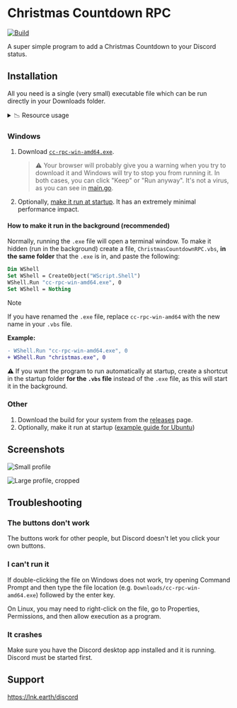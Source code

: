 # Christmas Countdown RPC

<!-- [![Build](https://github.com/christmas-countdown/rpc/actions/workflows/compile.yml/badge.svg)](https://github.com/christmas-countdown/rpc/actions/workflows/compile.yml) -->
[![Build](https://img.shields.io/github/actions/workflow/status/christmas-countdown/rpc/compile.yml?branch=main&style=flat-square)](https://github.com/christmas-countdown/rpc/actions/workflows/compile.yml)

A super simple program to add a Christmas Countdown to your Discord status.

## Installation

All you need is a single (very small) executable file which can be run directly in your Downloads folder.

<details>
	<summary>📉 Resource usage</summary>

Here it is using just 0.7MB (0.0007GB):
![](https://static.eartharoid.me/k/22/06/30153654.png)
</details>

### Windows

1. Download [`cc-rpc-win-amd64.exe`](https://github.com/christmas-countdown/rpc/releases/download/continuous/cc-rpc-win-amd64.exe).
   > ⚠️ Your browser will probably give you a warning when you try to download it and Windows will try to stop you from running it. In both cases, you can click "Keep" or "Run anyway". It's not a virus, as you can see in [main.go](https://github.com/christmas-countdown/rpc/blob/main/main.go).
2. Optionally, [make it run at startup](https://support.microsoft.com/en-us/windows/add-an-app-to-run-automatically-at-startup-in-windows-10-150da165-dcd9-7230-517b-cf3c295d89dd). It has an extremely minimal performance impact.

#### How to make it run in the background (recommended)

Normally, running the `.exe` file will open a terminal window.
To make it hidden (run in the background) create a file, `ChristmasCountdownRPC.vbs`, **in the same folder** that the `.exe` is in, and paste the following:
```vb
Dim WShell
Set WShell = CreateObject("WScript.Shell")
WShell.Run "cc-rpc-win-amd64.exe", 0
Set WShell = Nothing
```

> [!NOTE]
> 
> If you have renamed the `.exe` file, replace `cc-rpc-win-amd64` with the new name in your `.vbs` file.
> 
> **Example:**
> 
> ```diff
> - WShell.Run "cc-rpc-win-amd64.exe", 0
> + WShell.Run "christmas.exe", 0
> ```

⚠️ If you want the program to run automatically at startup, create a shortcut in the startup folder **for the `.vbs` file** instead of the `.exe` file, as this will start it in the background. 

### Other

1. Download the build for your system from the [releases](https://github.com/christmas-countdown/rpc/releases) page.
2. Optionally, make it run at startup ([example guide for Ubuntu](https://www.howtogeek.com/686952/how-to-manage-startup-programs-on-ubuntu-linux))

## Screenshots

![Small profile](https://static.eartharoid.me/k/22/06/30134055.png)

![Large profile, cropped](https://static.eartharoid.me/k/22/06/30011959.png)

## Troubleshooting

### The buttons don't work

The buttons work for other people, but Discord doesn't let you click your own buttons.

### I can't run it

If double-clicking the file on Windows does not work, try opening Command Prompt and then type the file location (e.g. `Downloads/cc-rpc-win-amd64.exe`) followed by the enter key.

On Linux, you may need to right-click on the file, go to Properties, Permissions, and then allow execution as a program.

### It crashes

Make sure you have the Discord desktop app installed and it is running. Discord must be started first.

## Support

<https://lnk.earth/discord>
